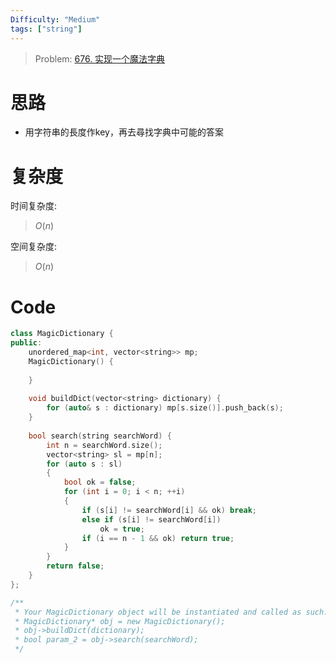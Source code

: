 ```yaml
---
Difficulty: "Medium"
tags: ["string"]
---
```


> Problem: [676. 实现一个魔法字典](https://leetcode.cn/problems/maximum-swap/description/)

# 思路

- 用字符串的長度作key，再去尋找字典中可能的答案

# 复杂度

时间复杂度:
> $O(n)$

空间复杂度:
> $O(n)$

# Code
```c++
class MagicDictionary {
public:
    unordered_map<int, vector<string>> mp;
    MagicDictionary() {
        
    }
    
    void buildDict(vector<string> dictionary) {
        for (auto& s : dictionary) mp[s.size()].push_back(s);
    }
    
    bool search(string searchWord) {
        int n = searchWord.size();
        vector<string> sl = mp[n];
        for (auto s : sl)
        {
            bool ok = false;
            for (int i = 0; i < n; ++i)
            {
                if (s[i] != searchWord[i] && ok) break;
                else if (s[i] != searchWord[i])
                    ok = true;
                if (i == n - 1 && ok) return true;
            }
        }
        return false;
    }
};

/**
 * Your MagicDictionary object will be instantiated and called as such:
 * MagicDictionary* obj = new MagicDictionary();
 * obj->buildDict(dictionary);
 * bool param_2 = obj->search(searchWord);
 */
```
  
